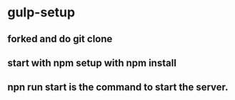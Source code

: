 # gulp-setup

## forked and do git clone 
## start with npm setup with npm install
## npn run start is the command to start the server.
